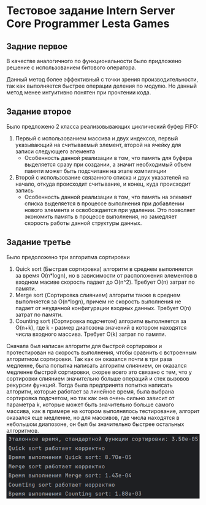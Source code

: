# Тестовое задание Intern Server Core Programmer Lesta Games


## Задние первое

В качестве аналогичного по функциональности было придложено решение с использованием битового оператора.

Данный метод более эффективный с точки зрения производительности, так как выполняется быстрее операции деления по модулю. Но данный метод менее интуитивно понятен при прочтении кода.


## Задание второе

Было предложено 2 класса реализовывающих циклический буфер FIFO:

1. Первый с использованием массива и двух индексов, первый указывающий на считываемый элемент, второй на ячейку для записи следующего элемента
   + Особенность данной реализации в том, что память для буфера выделяется сразу при создании, а значит необходимый объем памяти может быть подсчитанн на этапе компиляции
2. Второй с использование связанного списка и двух указателей на начало, откуда происходит считывание, и конец, куда происходит запись
   + Особенность данной реализации в том, что память на элемент списка выделяется в процессе выполнения при добавлении нового элемента и освобождается при удалении. Это позволяет экономить память в процессе выполнения, но замедляет скорость работы данной структуры данных.

## Задание третье

Было предоложено три алгоритма сортировки
1. Quick sort (Быстрая сортировка) алгоритм в среднем выполняется за время O(n*logn), но в зависимости от расположения элементов в входном масиве скорость падает до O(n^2). Требует O(n) затрат по памяти.
2. Merge sort (Сортировка слиянием) алгоритм также в среднем выполняется за O(n*logn), причем не скорость выполнения не падает от неудачной конфигурации входных данных. Требует O(n) затрат по памяти.
3. Сounting sort (Сортировка подсчетом) алгоритм выполняется за O(n+k), где k - размер диапозона значений в котором находятся числа входного массива. Требует O(k) затрат по памяти. 

Сначала был написан алгоритм для быстрой сортировки и протестирован на скорость выполнения, чтобы сравнить с встроенным алгоритмом сортировки. Так как он оказался почти в три раза медленне, была попытка написать алгоритм слиянием, он оказался медленне быстрой сортировки, скорее всего это связано с тем, что у сортировки слиянием значительно больше операций и стек вызовов рекурсии функций. Тогда была предпринята попытка написать алгоритм, которые работает за линейное время, была выбрана сортировка подсчетом, но так как она очень сильно зависит от параметра k, которые может быть значительно больше самого массива, как в примере на котором выполнялось тестирование, алгорит оказался еще медленне, но для массивов, где числа находятся в небольшом диапозоне, он был бы значительно быстрее остальных алгоритмов. 
![img_1.png](img_1.png)